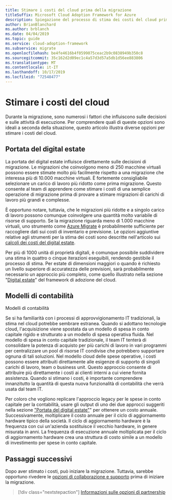 ```yaml
---
title: Stimare i costi del cloud prima della migrazione
titleSuffix: Microsoft Cloud Adoption Framework for Azure
description: Spiegazione del processo di stima dei costi del cloud prima della migrazione.
author: BrianBlanchard
ms.author: brblanch
ms.date: 04/04/2019
ms.topic: guide
ms.service: cloud-adoption-framework
ms.subservice: migrate
ms.openlocfilehash: be4fe4616b4f0599075ceac2b9c0838949b350c8
ms.sourcegitcommit: 35c162d2d09ec1c4a57d3d57a5db1d56ee883806
ms.translationtype: MT
ms.contentlocale: it-IT
ms.lasthandoff: 10/17/2019
ms.locfileid: "72548477"
---
```

# <a name="estimate-cloud-costs"></a>Stimare i costi del cloud

Durante la migrazione, sono numerosi i fattori che influiscono sulle decisioni e sulle attività di esecuzione. Per comprendere quali di queste opzioni sono ideali a seconda della situazione, questo articolo illustra diverse opzioni per stimare i costi del cloud.

## <a name="digital-estate-size"></a>Portata del digital estate

La portata del digital estate influisce direttamente sulle decisioni di migrazione. Le migrazioni che coinvolgono meno di 250 macchine virtuali possono essere stimate molto più facilmente rispetto a una migrazione che interessa più di 10.000 macchine virtuali. È fortemente consigliabile selezionare un carico di lavoro più ridotto come prima migrazione. Questo consente al team di apprendere come stimare i costi di una semplice operazione di migrazione prima di provare a stimare migrazioni di carichi di lavoro più grandi e complesse.

È opportuno notare, tuttavia, che le migrazioni più ridotte e a singolo carico di lavoro possono comunque coinvolgere una quantità molto variabile di risorse di supporto. Se la migrazione riguarda meno di 1.000 macchine virtuali, uno strumento come [Azure Migrate](https://docs.microsoft.com/azure/migrate/migrate-overview) è probabilmente sufficiente per raccogliere dati sui costi di inventario e previsione. Le opzioni aggiuntive relative agli strumenti per la stima dei costi sono descritte nell'articolo sui [calcoli dei costi del digital estate](../../../digital-estate/calculate.md).

Per più di 1000 unità di proprietà digitali, è comunque possibile suddividere una stima in quattro o cinque iterazioni eseguibili, rendendo gestibile il processo di stima. Per estate di dimensioni maggiori o quando è richiesto un livello superiore di accuratezza delle previsioni, sarà probabilmente necessario un approccio più completo, come quello illustrato nella sezione "[Digital estate](../../../digital-estate/index.md)" del framework di adozione del cloud.

## <a name="accounting-models"></a>Modelli di contabilità

Modelli di contabilità

Se si ha familiarità con i processi di approvvigionamento IT tradizionali, la stima nel cloud potrebbe sembrare estranea. Quando si adottano tecnologie cloud, l'acquisizione viene spostata da un modello di spesa in conto capitale rigido e strutturato a un modello di spesa operativa fluida. Nel modello di spesa in conto capitale tradizionale, il team IT tenterà di consolidare la potenza di acquisto per più carichi di lavoro in vari programmi per centralizzare un pool di risorse IT condivise che potrebbero supportare ognuna di tali soluzioni. Nel modello cloud delle spese operative, i costi possono essere attribuiti direttamente alle esigenze di supporto di singoli carichi di lavoro, team o business unit. Questo approccio consente di attribuire più direttamente i costi ai clienti interni a cui viene fornita assistenza. Quando si stimano i costi, è importante comprendere innanzitutto la quantità di questa nuova funzionalità di contabilità che verrà usata dal team IT.

Per coloro che vogliono replicare l'approccio legacy per le spese in conto capitale per la contabilità, usare gli output di uno dei due approcci suggeriti nella sezione ["Portata del digital estate"](#digital-estate-size)" per ottenere un costo annuale. Successivamente, moltiplicare il costo annuale per il ciclo di aggiornamento hardware tipico della società. Il ciclo di aggiornamento hardware è la frequenza con cui un'azienda sostituisce il vecchio hardware, in genere misurata in anni. La frequenza di esecuzione annuale moltiplicata per il ciclo di aggiornamento hardware crea una struttura di costo simile a un modello di investimento per spese in conto capitale.

## <a name="next-steps"></a>Passaggi successivi

Dopo aver stimato i costi, può iniziare la migrazione. Tuttavia, sarebbe opportuno rivedere le [opzioni di collaborazione e supporto](./partnership-options.md) prima di iniziare la migrazione.

> [!div class="nextstepaction"]
> [Informazioni sulle opzioni di partnership](./partnership-options.md)
